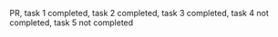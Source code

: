 PR,
task 1 completed,
task 2 completed,
task 3 completed,
task 4 not completed,
task 5 not completed
